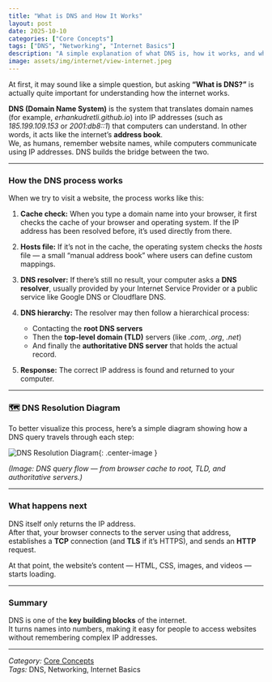 ```yaml
---
title: "What is DNS and How It Works"
layout: post
date: 2025-10-10
categories: ["Core Concepts"]
tags: ["DNS", "Networking", "Internet Basics"]
description: "A simple explanation of what DNS is, how it works, and why it's one of the key building blocks of the internet."
image: assets/img/internet/view-internet.jpeg
---
```


At first, it may sound like a simple question, but asking **“What is DNS?”** is actually quite important for understanding how the internet works.  

**DNS (Domain Name System)** is the system that translates domain names (for example, *erhankudretli.github.io*) into IP addresses (such as *185.199.109.153* or *2001:db8::1*) that computers can understand. In other words, it acts like the internet’s **address book**.  
We, as humans, remember website names, while computers communicate using IP addresses. DNS builds the bridge between the two.  

---

### How the DNS process works

When we try to visit a website, the process works like this:  

1. **Cache check:** When you type a domain name into your browser, it first checks the cache of your browser and operating system. If the IP address has been resolved before, it’s used directly from there.  

2. **Hosts file:** If it’s not in the cache, the operating system checks the *hosts* file — a small “manual address book” where users can define custom mappings.  

3. **DNS resolver:** If there’s still no result, your computer asks a **DNS resolver**, usually provided by your Internet Service Provider or a public service like Google DNS or Cloudflare DNS.  

4. **DNS hierarchy:** The resolver may then follow a hierarchical process:  
   - Contacting the **root DNS servers**  
   - Then the **top-level domain (TLD)** servers (like *.com*, *.org*, *.net*)  
   - And finally the **authoritative DNS server** that holds the actual record.  

5. **Response:** The correct IP address is found and returned to your computer.

---

### 🗺️ DNS Resolution Diagram

To better visualize this process, here’s a simple diagram showing how a DNS query travels through each step:

![DNS Resolution Diagram](/assets/images/internet/dns-process.png){: .center-image }

*(Image: DNS query flow — from browser cache to root, TLD, and authoritative servers.)*

---

### What happens next

DNS itself only returns the IP address.  
After that, your browser connects to the server using that address, establishes a **TCP** connection (and **TLS** if it’s HTTPS), and sends an **HTTP** request.  

At that point, the website’s content — HTML, CSS, images, and videos — starts loading.  

---

### Summary

DNS is one of the **key building blocks** of the internet.  
It turns names into numbers, making it easy for people to access websites without remembering complex IP addresses.

---

*Category:* [Core Concepts](/core-concepts)  
*Tags:* DNS, Networking, Internet Basics
